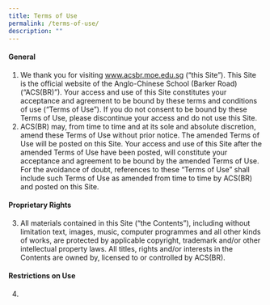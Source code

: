 ```yaml
---
title: Terms of Use
permalink: /terms-of-use/
description: ""
---
```

#### **General**
1. We thank you for visiting www.acsbr.moe.edu.sg (“this Site”). This Site is the official website of the Anglo-Chinese School (Barker Road) (“ACS(BR)”). Your access and use of this Site constitutes your acceptance and agreement to be bound by these terms and conditions of use (“Terms of Use”). If you do not consent to be bound by these Terms of Use, please discontinue your access and do not use this Site.
2. ACS(BR) may, from time to time and at its sole and absolute discretion, amend these Terms of Use without prior notice. The amended Terms of Use will be posted on this Site. Your access and use of this Site after the amended Terms of Use have been posted, will constitute your acceptance and agreement to be bound by the amended Terms of Use. For the avoidance of doubt, references to these “Terms of Use” shall include such Terms of Use as amended from time to time by ACS(BR) and posted on this Site.

#### **Proprietary Rights**
3. All materials contained in this Site (“the Contents”), including without limitation text, images, music, computer programmes and all other kinds of works, are protected by applicable copyright, trademark and/or other intellectual property laws. All titles, rights and/or interests in the Contents are owned by, licensed to or controlled by ACS(BR).

#### **Restrictions on Use**
4. 